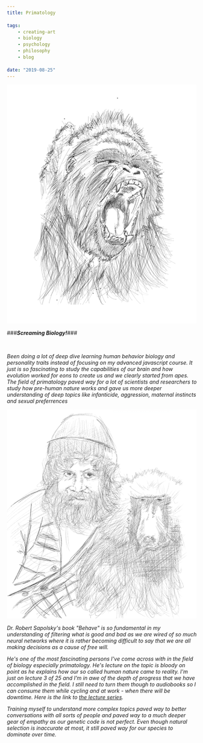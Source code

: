 ```yaml
---
title: Primatology

tags:
    - creating-art
    - biology
    - psychology
    - philosophy
    - blog

date: "2019-08-25"
---
```


![silverback](silverback.jpg)

###<b>*Screaming Biology!*</b>###


<br/>

*Been doing a lot of deep dive learning human behavior biology and personality traits instead of focusing on my advanced javascript course. It just is so fascinating to study the capabilities of our brain and how evolution worked for eons to create us and we clearly started from apes. The field of primatology paved way for a lot of scientists and researchers to study how pre-human nature works and gave us more deeper understanding of deep topics like infanticide, aggression, maternal instincts and sexual preferrences* 

![robertsapolsky](robertsapolsky.jpg)

*Dr. Robert Sapolsky's book "Behave" is so fundamental in my understanding of filtering what is good and bad as we are wired of so much neural networks where it is rather becoming difficult to say that we are all making decisions as a cause of free will.*

*He's one of the most fascinating persons I've come across with in the field of biology especially primatology. He's lecture on the topic is bloody on point as he explains how our so called human nature came to reality. I'm just on lecture 3 of 25 and I'm in awe of the depth of progress that we have accomplished in the field. I still need to turn them though to audiobooks so I can consume them while cycling and at work - when there will be downtime.
Here is the link to [the lecture series](https://www.youtube.com/playlist?list=PLpXaCv0b7h12LpVunZ361VfCBQSwi_2e8).*

*Training myself to understand more complex topics paved way to better conversations with all sorts of people and paved way to a much deeper gear of empathy as our genetic code is not perfect. Even though natural selection is inaccurate at most, it still paved way for our species to dominate over time.*
